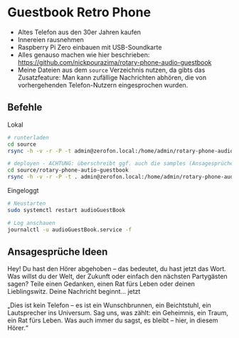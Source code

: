 # Guestbook Retro Phone

* Altes Telefon aus den 30er Jahren kaufen
* Innereien rausnehmen
* Raspberry Pi Zero einbauen mit USB-Soundkarte
* Alles genauso machen wie hier beschrieben: https://github.com/nickpourazima/rotary-phone-audio-guestbook
* Meine Dateien aus dem `source` Verzeichnis nutzen, da gibts das Zusatzfeature: Man kann zufällige Nachrichten abhören, die von vorhergehenden Telefon-Nutzern eingesprochen wurden.

## Befehle

Lokal
```bash
# runterladen
cd source
rsync -h -v -r -P -t admin@zerofon.local:/home/admin/rotary-phone-audio-guestbook .

# deployen - ACHTUNG: überschreibt ggf. auch die samples (Ansagesprüche) auf dem phone
cd source/rotary-phone-autio-guestbook
rsync -h -v -r -P -t . admin@zerofon.local:/home/admin/rotary-phone-audio-guestbook 
```

Eingeloggt
```bash
# Neustarten
sudo systemctl restart audioGuestBook

# Log anschauen
journalctl -u audioGuestBook.service -f
```



## Ansagesprüche Ideen

Hey! Du hast den Hörer abgehoben – das bedeutet, du hast jetzt das Wort. Was willst du der Welt, der Zukunft oder einfach den nächsten Partygästen sagen? Teile einen Gedanken, einen Rat fürs Leben oder deinen Lieblingswitz. Deine Nachricht beginnt… jetzt



„Dies ist kein Telefon – es ist ein Wunschbrunnen, ein Beichtstuhl, ein Lautsprecher ins Universum. Sag uns, was zählt: ein Geheimnis, ein Traum, ein Rat fürs Leben. Was auch immer du sagst, es bleibt – hier, in diesem Hörer.“